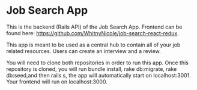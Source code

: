 # Job Search App

This is the backend (Rails API) of the Job Search App. Frontend can be found here: https://github.com/WhitnyNicole/job-search-react-redux. 

This app is meant to be used as a central hub to contain all of your job related resources. Users can create an interview and a review. 

You will need to clone both repositories in order to run this app. Once this repository is cloned, you will run bundle install, rake db:migrate, rake db:seed,and then rails s, the app will automatically start on localhost:3001. Your frontend will run on localhost:3000.

